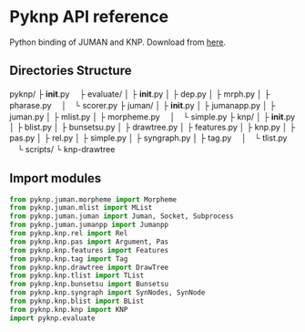 # Pyknp API reference
Python binding of JUMAN and KNP.
Download from [here](http://nlp.ist.i.kyoto-u.ac.jp/index.php?PyKNP).

## Directories Structure
pyknp/
  ├ __init__.py
　├ evaluate/
  │  ├ __init__.py
  │  ├ dep.py
  │  ├ mrph.py
  │  ├ pharase.py
　│　└ scorer.py
  ├ juman/
  │  ├ __init__.py
  │  ├ jumanapp.py
  │  ├ juman.py
  │  ├ mlist.py
  │  ├ morpheme.py
　│　└ simple.py
  ├ knp/
  │  ├ __init__.py
  │  ├ blist.py
  │  ├ bunsetsu.py
  │  ├ drawtree.py
  │  ├ features.py
  │  ├ knp.py
  │  ├ pas.py
  │  ├ rel.py
  │  ├ simple.py
  │  ├ syngraph.py
  │  ├ tag.py
　│　└ tlist.py
　└ scripts/
     └ knp-drawtree
	 

## Import modules
```__init__.py
from pyknp.juman.morpheme import Morpheme
from pyknp.juman.mlist import MList
from pyknp.juman.juman import Juman, Socket, Subprocess
from pyknp.juman.jumanpp import Jumanpp
from pyknp.knp.rel import Rel
from pyknp.knp.pas import Argument, Pas
from pyknp.knp.features import Features
from pyknp.knp.tag import Tag
from pyknp.knp.drawtree import DrawTree
from pyknp.knp.tlist import TList
from pyknp.knp.bunsetsu import Bunsetsu
from pyknp.knp.syngraph import SynNodes, SynNode
from pyknp.knp.blist import BList
from pyknp.knp.knp import KNP
import pyknp.evaluate
```

